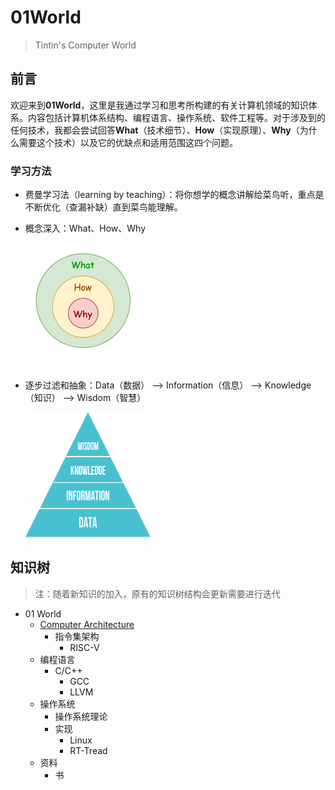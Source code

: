 # 01World

> Tintin's Computer World

## 前言

欢迎来到**01World**，这里是我通过学习和思考所构建的有关计算机领域的知识体系。内容包括计算机体系结构、编程语言、操作系统、软件工程等。对于涉及到的任何技术，我都会尝试回答**What**（技术细节）、**How**（实现原理）、**Why**（为什么需要这个技术）以及它的优缺点和适用范围这四个问题。

### 学习方法

- 费曼学习法（learning by teaching）：将你想学的概念讲解给菜鸟听，重点是不断优化（查漏补缺）直到菜鸟能理解。
- 概念深入：What、How、Why
  
  <img width="200" height="200" src="./assets/what-how-why.png" />
- 逐步过滤和抽象：Data（数据） --> Information（信息） --> Knowledge（知识） --> Wisdom（智慧）
  
  <img width="200" height="200" src="./assets/wisdom-knowledge-information-data.png" />

## 知识树

> 注：随着新知识的加入，原有的知识树结构会更新需要进行迭代

- 01 World
  - [Computer Architecture](./arch/index.md)
    - 指令集架构
      - RISC-V
  - 编程语言
    - C/C++
      - GCC
      - LLVM
  - 操作系统
    - 操作系统理论
    - 实现
      - Linux
      - RT-Tread
  - 资料
    - 书

